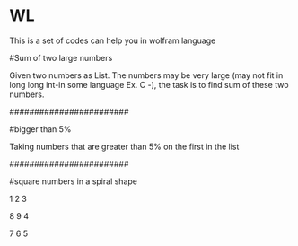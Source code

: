 # WL

This is a set of codes can help you in wolfram language


#Sum of two large numbers

Given two numbers as List. The numbers may be very large (may not fit in long long int-in some language Ex. C -), the task is to find sum of these two numbers.

########################

#bigger than 5%

Taking numbers that are greater than 5% on the first in the list

########################

#square numbers in a spiral shape

1 2 3

8 9 4

7 6 5

